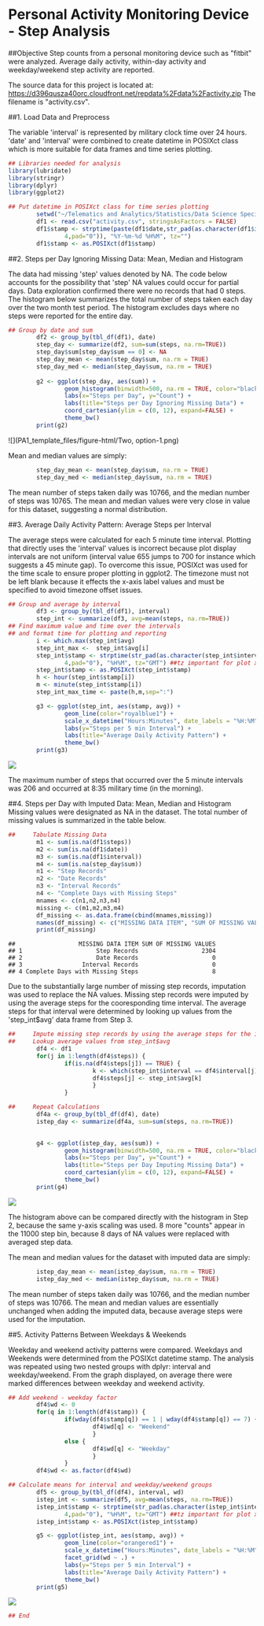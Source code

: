 # Personal Activity Monitoring Device - Step Analysis

##Objective
Step counts from a personal monitoring device such as "fitbit" were analyzed. Average daily activity, within-day activity and weekday/weekend step activity are reported.

The source data for this project is located at:
https://d396qusza40orc.cloudfront.net/repdata%2Fdata%2Factivity.zip
The filename is "activity.csv".

##1. Load Data and Preprocess

The variable 'interval' is represented by military clock time over 24 hours.  'date' and 'interval' were combined to create datetime in POSIXct class which is more suitable for data frames and time series plotting.


```r
## Libraries needed for analysis
library(lubridate)
library(stringr) 
library(dplyr)
library(ggplot2)

## Put datetime in POSIXct class for time series plotting
        setwd("~/Telematics and Analytics/Statistics/Data Science Specialization/Reproducible Research/week2/project")
        df1 <- read.csv("activity.csv", stringsAsFactors = FALSE)
        df1$stamp <- strptime(paste(df1$date,str_pad(as.character(df1$interval),
                4,pad="0")), "%Y-%m-%d %H%M", tz="")
        df1$stamp <- as.POSIXct(df1$stamp)
```

##2. Steps per Day Ignoring Missing Data: Mean, Median and Histogram

The data had missing 'step' values denoted by NA. The code below accounts for the possibility that 'step' NA values could occur for partial days. Data exploration confirmed there were no records that had 0 steps. The histogram below summarizes the total number of steps taken each day over the two month test period.  The histogram excludes days where no steps were reported for the entire day.  

```r
## Group by date and sum
        df2 <- group_by(tbl_df(df1), date)
        step_day <- summarize(df2, sum=sum(steps, na.rm=TRUE))
        step_day$sum[step_day$sum == 0] <- NA
        step_day_mean <- mean(step_day$sum, na.rm = TRUE)
        step_day_med <- median(step_day$sum, na.rm = TRUE)
      
        g2 <- ggplot(step_day, aes(sum)) +
                geom_histogram(binwidth=500, na.rm = TRUE, color="black", fill="royalblue1") +
                labs(x="Steps per Day", y="Count") +
                labs(title="Steps per Day Ignoring Missing Data") +
                coord_cartesian(ylim = c(0, 12), expand=FALSE) +
                theme_bw()
        print(g2)
```

![](PA1_template_files/figure-html/Two, option-1.png)<!-- -->

Mean and median values are simply:

```r
        step_day_mean <- mean(step_day$sum, na.rm = TRUE)
        step_day_med <- median(step_day$sum, na.rm = TRUE)
```
The mean number of steps taken daily was 10766, and the median number of steps was 10765.  The mean and median values were very close in value for this dataset, suggesting a normal distribution.

##3. Average Daily Activity Pattern: Average Steps per Interval

The average steps were calculated for each 5 minute time interval. Plotting that directly uses the 'interval' values is incorrect because plot display intervals are not uniform (interval value 655 jumps to 700 for instance which suggests a 45 minute gap). To overcome this issue, POSIXct was used for the time scale to ensure proper plotting in ggplot2. The timezone must not be left blank because it effects the x-axis label values and must be specified to avoid timezone offset issues.    

```r
## Group and average by interval
        df3 <- group_by(tbl_df(df1), interval)
        step_int <- summarize(df3, avg=mean(steps, na.rm=TRUE))
## Find maximum value and time over the intervals
## and format time for plotting and reporting        
        i <- which.max(step_int$avg)
        step_int_max <-  step_int$avg[i]
        step_int$stamp <- strptime(str_pad(as.character(step_int$interval), 
                4,pad="0"), "%H%M", tz="GMT") ##tz important for plot x scale
        step_int$stamp <- as.POSIXct(step_int$stamp)
        h <- hour(step_int$stamp[i])
        m <- minute(step_int$stamp[i])
        step_int_max_time <- paste(h,m,sep=":")

        g3 <- ggplot(step_int, aes(stamp, avg)) +
                geom_line(color="royalblue1") +
                scale_x_datetime("Hours:Minutes", date_labels = "%H:%M") +
                labs(y="Steps per 5 min Interval") +
                labs(title="Average Daily Activity Pattern") +
                theme_bw()
        print(g3)
```

![](PA1_template_files/figure-html/Three-1.png)<!-- -->

The maximum number of steps that occurred over the 5 minute intervals was 206 and occurred at 8:35 military time (in the morning). 

##4. Steps per Day with Imputed Data: Mean, Median and Histogram 
Missing values were designated as NA in the dataset. The total number of missing values is summarized in the table below. 


```r
##     Tabulate Missing Data        
        m1 <- sum(is.na(df1$steps))      
        m2 <- sum(is.na(df1$date))             
        m3 <- sum(is.na(df1$interval))
        m4 <- sum(is.na(step_day$sum))
        n1 <- "Step Records"
        n2 <- "Date Records"
        n3 <- "Interval Records"
        n4 <- "Complete Days with Missing Steps"
        mnames <- c(n1,n2,n3,n4)
        missing <- c(m1,m2,m3,m4)     
        df_missing <- as.data.frame(cbind(mnames,missing))
        names(df_missing) <- c("MISSING DATA ITEM", "SUM OF MISSING VALUES")
        print(df_missing)
```

```
##                  MISSING DATA ITEM SUM OF MISSING VALUES
## 1                     Step Records                  2304
## 2                     Date Records                     0
## 3                 Interval Records                     0
## 4 Complete Days with Missing Steps                     8
```

Due to the substantially large number of missing step records, imputation was used to replace the NA values.  Missing step records were imputed by using the average steps for the cooresponding time interval. The average steps for that interval were determined by looking up values from the 'step_int$avg' data frame from Step 3.


```r
##     Impute missing step records by using the average steps for the interval
##     Lookup average values from step_int$avg
        df4 <- df1
        for(j in 1:length(df4$steps)) {
                if(is.na(df4$steps[j]) == TRUE) {
                        k <- which(step_int$interval == df4$interval[j])
                        df4$steps[j] <- step_int$avg[k]
                        }
                }

##     Repeat Calculations                
        df4a <- group_by(tbl_df(df4), date)
        istep_day <- summarize(df4a, sum=sum(steps, na.rm=TRUE))

        
        g4 <- ggplot(istep_day, aes(sum)) +
                geom_histogram(binwidth=500, na.rm = TRUE, color="black", fill="orangered1") +
                labs(x="Steps per Day", y="Count") +
                labs(title="Steps per Day Imputing Missing Data") +
                coord_cartesian(ylim = c(0, 12), expand=FALSE) +
                theme_bw()
        print(g4)          
```

![](PA1_template_files/figure-html/Four-1.png)<!-- -->

The histogram above can be compared directly with the histogram in Step 2, because the same y-axis scaling was used.  8 more "counts" appear in the 11000 step bin, because 8 days of NA values were replaced with averaged step data.
        
The mean and median values for the dataset with imputed data are simply:     

```r
        istep_day_mean <- mean(istep_day$sum, na.rm = TRUE)
        istep_day_med <- median(istep_day$sum, na.rm = TRUE)
```

The mean number of steps taken daily was 10766, and the median number of steps was 10766.  The mean and median values are essentially unchanged when adding the imputed data, because average steps were used for the imputation.

##5. Activity Patterns Between Weekdays & Weekends 

Weekday and weekend activity patterns were compared.  Weekdays and Weekends were determined from the POSIXct datetime stamp. The analysis was repeated using two nested groups with dplyr: interval and weekday/weekend. From the graph displayed, on average there were marked differences between weekday and weekend activity.  


```r
## Add weekend - weekday factor
        df4$wd <- 0
        for(q in 1:length(df4$stamp)) {
                if(wday(df4$stamp[q]) == 1 | wday(df4$stamp[q]) == 7) {
                        df4$wd[q] <- "Weekend"
                        }
                else {
                        df4$wd[q] <- "Weekday"
                        }
                }        
        df4$wd <- as.factor(df4$wd)

## Calculate means for interval and weekday/weekend groups      
        df5 <- group_by(tbl_df(df4), interval, wd)
        istep_int <- summarize(df5, avg=mean(steps, na.rm=TRUE))
        istep_int$stamp <- strptime(str_pad(as.character(istep_int$interval), 
                4,pad="0"), "%H%M", tz="GMT") ##tz important for plot x scale
        istep_int$stamp <- as.POSIXct(istep_int$stamp)

        g5 <- ggplot(istep_int, aes(stamp, avg)) +
                geom_line(color="orangered1") +
                scale_x_datetime("Hours:Minutes", date_labels = "%H:%M") +
                facet_grid(wd ~ .) +
                labs(y="Steps per 5 min Interval") +
                labs(title="Average Daily Activity Pattern") +
                theme_bw()
        print(g5)  
```

![](PA1_template_files/figure-html/Five-1.png)<!-- -->

```r
## End        
```
